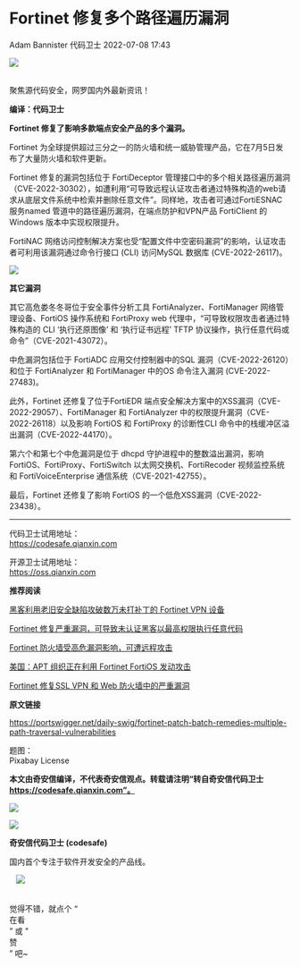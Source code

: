 #  Fortinet 修复多个路径遍历漏洞   
Adam Bannister  代码卫士   2022-07-08 17:43  
  
![](https://mmbiz.qpic.cn/mmbiz_gif/Az5ZsrEic9ot90z9etZLlU7OTaPOdibteeibJMMmbwc29aJlDOmUicibIRoLdcuEQjtHQ2qjVtZBt0M5eVbYoQzlHiaw/640?wx_fmt=gif "")  
  
   
聚焦源代码安全，网罗国内外最新资讯！  
  
**编译：代码卫士**  
  
**Fortinet 修复了影响多款端点安全产品的多个漏洞。**  
  
  
Fortinet 为全球提供超过三分之一的防火墙和统一威胁管理产品，它在7月5日发布了大量防火墙和软件更新。  
  
Fortinet 修复的漏洞包括位于 FortiDeceptor 管理接口中的多个相关路径遍历漏洞（CVE-2022-30302），如遭利用“可导致远程认证攻击者通过特殊构造的web请求从底层文件系统中检索并删除任意文件”。同样地，攻击者可通过FortiESNAC 服务named 管道中的路径遍历漏洞，在端点防护和VPN产品 FortiClient 的Windows 版本中实现权限提升。  
  
FortiNAC 网络访问控制解决方案也受“配置文件中空密码漏洞”的影响，认证攻击者可利用该漏洞通过命令行接口 (CLI) 访问MySQL 数据库 (CVE-2022-26117)。  
  
  
![](https://mmbiz.qpic.cn/mmbiz_gif/oBANLWYScMQAJnxlgw3qGI773nY4RzUhRmJFOnFAQDCDzcaaQ5jtURUHC9r00gUFeCltj5gToxSl6yBZh6cwow/640?wx_fmt=gif "")  
  
**其它漏洞**  
  
  
  
其它高危娄冬冬哥位于安全事件分析工具 FortiAnalyzer、FortiManager 网络管理设备、FortiOS 操作系统和 FortiProxy web 代理中，“可导致权限攻击者通过特殊构造的 CLI ‘执行还原图像’ 和 ‘执行证书远程’ TFTP 协议操作，执行任意代码或命令”（CVE-2021-43072）。  
  
中危漏洞包括位于 FortiADC 应用交付控制器中的SQL 漏洞（CVE-2022-26120）和位于 FortiAnalyzer 和 FortiManager 中的OS 命令注入漏洞 (CVE-2022-27483)。  
  
此外，Fortinet 还修复了位于FortiEDR 端点安全解决方案中的XSS漏洞（CVE-2022-29057）、FortiManager 和 FortiAnalyzer 中的权限提升漏洞（CVE-2022-26118）以及影响 FortiOS 和 FortiProxy 的诊断性CLI 命令中的栈缓冲区溢出漏洞（CVE-2022-44170）。  
  
第六个和第七个中危漏洞是位于 dhcpd 守护进程中的整数溢出漏洞，影响 FortiOS、FortiProxy、FortiSwitch 以太网交换机、FortiRecoder 视频监控系统和 FortiVoiceEnterprise 通信系统（CVE-2021-42755）。  
  
最后，Fortinet 还修复了影响 FortiOS 的一个低危XSS漏洞（CVE-2022-23438）。  
  
  
****  
  
  
代码卫士试用地址：  
https://codesafe.qianxin.com  
  
开源卫士试用地址：  
https://oss.qianxin.com  
  
  
  
  
  
  
  
  
  
  
**推荐阅读**  
  
[黑客利用老旧安全缺陷攻破数万未打补丁的 Fortinet VPN 设备](http://mp.weixin.qq.com/s?__biz=MzI2NTg4OTc5Nw==&mid=2247507850&idx=3&sn=2ef6c8e24754e7f6c84db9a5eebc9841&chksm=ea94eee0dde367f6cc369d9e7480161d5b32ed4fd175215145390fd16c0d196639a57d4f0bbe&scene=21#wechat_redirect)  
  
  
[Fortinet 修复严重漏洞，可导致未认证黑客以最高权限执行任意代码](http://mp.weixin.qq.com/s?__biz=MzI2NTg4OTc5Nw==&mid=2247506504&idx=2&sn=35c13960da760d7876e70f5121125275&chksm=ea94eb22dde36234754f1f38fe2d445936f50fb540211ea13e2516f5344a7132ca0857e97f94&scene=21#wechat_redirect)  
  
  
[Fortinet 防火墙受高危漏洞影响，可遭远程攻击](http://mp.weixin.qq.com/s?__biz=MzI2NTg4OTc5Nw==&mid=2247506050&idx=3&sn=5190aa1ab97106f1933f5b6bed5612c6&chksm=ea94e9e8dde360fe6594ce06673ef43141a38022b2bb95ce168634ffbac685503db7be04db69&scene=21#wechat_redirect)  
  
  
[美国：APT 组织正在利用 Fortinet FortiOS 发动攻击](http://mp.weixin.qq.com/s?__biz=MzI2NTg4OTc5Nw==&mid=2247503245&idx=3&sn=856f262b27f3310cf14d0eaafade5f5c&chksm=ea94fce7dde375f100cb59392a9ae514a6174d710990f6583117019c4df9a7761da88d23d49c&scene=21#wechat_redirect)  
  
  
[Fortinet 修复SSL VPN 和 Web 防火墙中的严重漏洞](http://mp.weixin.qq.com/s?__biz=MzI2NTg4OTc5Nw==&mid=2247501177&idx=2&sn=c38d5f5ad1fa2859f2ee4a4de04a5681&chksm=ea94f413dde37d05d182929d2ce2949437eb86d96443c890037b7e30897fd2b0221094adbef1&scene=21#wechat_redirect)  
  
  
  
  
  
**原文链接**  
  
https://portswigger.net/daily-swig/fortinet-patch-batch-remedies-multiple-path-traversal-vulnerabilities  
  
  
题图：  
Pixabay License  
  
  
  
**本文由奇安信编译，不代表奇安信观点。转载请注明“转自奇安信代码卫士 https://codesafe.qianxin.com”。**  
  
  
  
  
![](https://mmbiz.qpic.cn/mmbiz_jpg/oBANLWYScMSf7nNLWrJL6dkJp7RB8Kl4zxU9ibnQjuvo4VoZ5ic9Q91K3WshWzqEybcroVEOQpgYfx1uYgwJhlFQ/640?wx_fmt=jpeg "")  
  
![](https://mmbiz.qpic.cn/mmbiz_jpg/oBANLWYScMSN5sfviaCuvYQccJZlrr64sRlvcbdWjDic9mPQ8mBBFDCKP6VibiaNE1kDVuoIOiaIVRoTjSsSftGC8gw/640?wx_fmt=jpeg "")  
  
**奇安信代码卫士 (codesafe)**  
  
国内首个专注于软件开发安全的产品线。  
  
   ![](https://mmbiz.qpic.cn/mmbiz_gif/oBANLWYScMQ5iciaeKS21icDIWSVd0M9zEhicFK0rbCJOrgpc09iaH6nvqvsIdckDfxH2K4tu9CvPJgSf7XhGHJwVyQ/640?wx_fmt=gif "")  
  
   
觉得不错，就点个 “  
在看  
” 或 "  
赞  
” 吧~  

